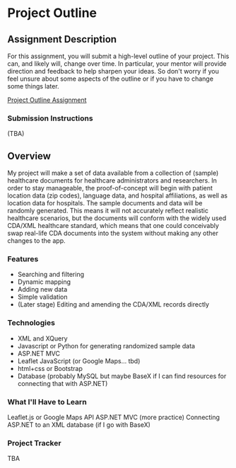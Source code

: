 # Project Outline

## Assignment Description
For this assignment, you will submit a high-level outline of your project. This can, and likely will, change over time. In particular, your mentor will provide direction and feedback to help sharpen your ideas. So don't worry if you feel unsure about some aspects of the outline or if you have to change some things later.

[Project Outline Assignment](https://education.launchcode.org/liftoff/modules/assignments/project-outline)

### Submission Instructions
(TBA)

## Overview
My project will make a set of data available from a collection of (sample) healthcare documents for healthcare administrators and researchers.  In order to stay manageable, the proof-of-concept will begin with patient location data (zip codes), language data, and hospital affiliations, as well as location data for hospitals.  The sample documents and data will be randomly generated.  This means it will not accurately reflect realistic healthcare scenarios, but the documents will conform with the widely used CDA/XML healthcare standard, which means that one could conceivably swap real-life CDA documents into the system without making any other changes to the app.

### Features
- Searching and filtering
- Dynamic mapping
- Adding new data
- Simple validation
- (Later stage) Editing and amending the CDA/XML records directly


### Technologies
- XML and XQuery
- Javascript or Python for generating randomized sample data
- ASP.NET MVC
- Leaflet JavaScript (or Google Maps... tbd)
- html+css or Bootstrap
- Database (probably MySQL but maybe BaseX if I can find resources for connecting that with ASP.NET)

### What I'll Have to Learn
Leaflet.js or Google Maps API
ASP.NET MVC (more practice)
Connecting ASP.NET to an XML database (if I go with BaseX)

### Project Tracker
TBA
